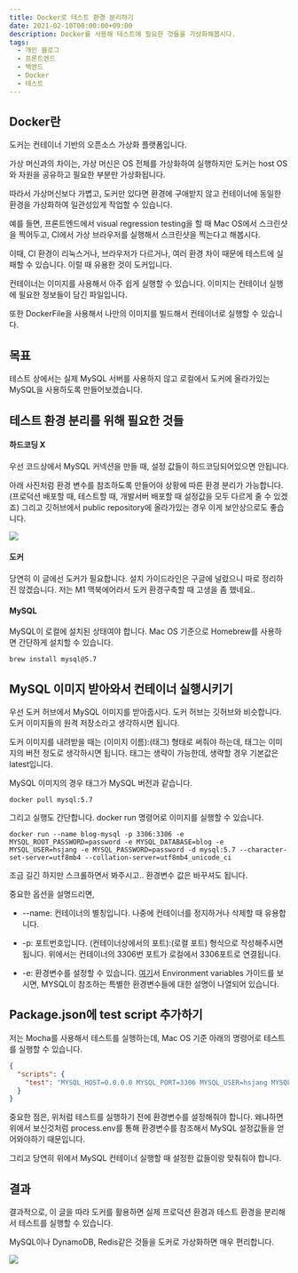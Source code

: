 ```yaml
---
title: Docker로 테스트 환경 분리하기
date: 2021-02-10T00:00:00+09:00
description: Docker를 사용해 테스트에 필요한 것들을 가상화해봅시다.
tags:
  - 개인 블로그
  - 프론트엔드
  - 백엔드
  - Docker
  - 테스트
---
```


## Docker란

도커는 컨테이너 기반의 오픈소스 가상화 플랫폼입니다.

가상 머신과의 차이는, 가상 머신은 OS 전체를 가상화하여 실행하지만 도커는 host OS와 자원을 공유하고 필요한 부분만 가상화됩니다.

따라서 가상머신보다 가볍고, 도커만 있다면 환경에 구애받지 않고 컨테이너에 동일한 환경을 가상화하여 일관성있게 작업할 수 있습니다.

예를 들면, 프론트엔드에서 visual regression testing을 할 때 Mac OS에서 스크린샷을 찍어두고, CI에서 가상 브라우저를 실행해서 스크린샷을 찍는다고 해봅시다.

이때, CI 환경이 리눅스거나, 브라우저가 다르거나, 여러 환경 차이 때문에 테스트에 실패할 수 있습니다. 이럴 때 유용한 것이 도커입니다.

컨테이너는 이미지를 사용해서 아주 쉽게 실행할 수 있습니다. 이미지는 컨테이너 실행에 필요한 정보들이 담긴 파일입니다.

또한 DockerFile을 사용해서 나만의 이미지를 빌드해서 컨테이너로 실행할 수 있습니다.

## 목표

테스트 상에서는 실제 MySQL 서버를 사용하지 않고 로컬에서 도커에 올라가있는 MySQL을 사용하도록 만들어보겠습니다.

## 테스트 환경 분리를 위해 필요한 것들

#### 하드코딩 X

우선 코드상에서 MySQL 커넥션을 만들 때, 설정 값들이 하드코딩되어있으면 안됩니다.

아래 사진처럼 환경 변수를 참조하도록 만들어야 상황에 따른 환경 분리가 가능합니다. (프로덕션 배포할 때, 테스트할 때, 개발서버 배포할 때 설정값을 모두 다르게 줄 수 있겠죠) 그리고 깃허브에서 public repository에 올라가있는 경우 이게 보안상으로도 좋습니다.

![](./images/posts/2021-02-10-docker-test/result-1.png)

#### 도커

당연히 이 글에선 도커가 필요합니다. 설치 가이드라인은 구글에 널렸으니 따로 정리하진 않겠습니다. 저는 M1 맥북에어라서 도커 환경구축할 때 고생을 좀 했네요..

#### MySQL

MySQL이 로컬에 설치된 상태여야 합니다. Mac OS 기준으로 Homebrew를 사용하면 간단하게 설치할 수 있습니다.

```
brew install mysql@5.7
```

## MySQL 이미지 받아와서 컨테이너 실행시키기

우선 도커 허브에서 MySQL 이미지를 받아줍시다.
도커 허브는 깃허브와 비슷합니다. 도커 이미지들의 원격 저장소라고 생각하시면 됩니다.

도커 이미지를 내려받을 때는 (이미지 이름):(태그) 형태로 써줘야 하는데, 태그는 이미지의 버전 정도로 생각하시면 됩니다. 태그는 생략이 가능한데, 생략할 경우 기본값은 latest입니다.

MySQL 이미지의 경우 태그가 MySQL 버전과 같습니다.

```
docker pull mysql:5.7
```

그리고 실행도 간단합니다. docker run 명령어로 이미지를 실행할 수 있습니다.

```
docker run --name blog-mysql -p 3306:3306 -e MYSQL_ROOT_PASSWORD=password -e MYSQL_DATABASE=blog -e MYSQL_USER=hsjang -e MYSQL_PASSWORD=password -d mysql:5.7 --character-set-server=utf8mb4 --collation-server=utf8mb4_unicode_ci
```

조금 길긴 하지만 스크롤하면서 봐주시고.. 환경변수 값은 바꾸셔도 됩니다.

중요한 옵션을 설명드리면,

- --name: 컨테이너의 별칭입니다. 나중에 컨테이너를 정지하거나 삭제할 때 유용합니다.

- -p: 포트번호입니다. (컨테이너상에서의 포트):(로컬 포트) 형식으로 작성해주시면 됩니다. 위에서는 컨테이너의 3306번 포트가 로컬에서 3306포트로 연결됩니다.

- -e: 환경변수를 설정할 수 있습니다. [여기](https://hub.docker.com/_/mysql)서 Environment variables 가이드를 보시면, MYSQL이 참조하는 특별한 환경변수들에 대한 설명이 나열되어 있습니다.

## Package.json에 test script 추가하기

저는 Mocha를 사용해서 테스트를 실행하는데, Mac OS 기준 아래의 명령어로 테스트를 실행할 수 있습니다.

```json
{
  "scripts": {
    "test": "MYSQL_HOST=0.0.0.0 MYSQL_PORT=3306 MYSQL_USER=hsjang MYSQL_PASSWORD=password MYSQL_DATABASE=blog mocha --require ts-node/register --exit -t 5000 src/**/__test__/*.spec.ts"
  }
}
```

중요한 점은, 위처럼 테스트를 실행하기 전에 환경변수를 설정해줘야 합니다. 왜냐하면 위에서 보신것처럼 process.env를 통해 환경변수를 참조해서 MySQL 설정값들을 얻어와야하기 때문입니다.

그리고 당연히 위에서 MySQL 컨테이너 실행할 때 설정한 값들이랑 맞춰줘야 합니다.

## 결과

결과적으로, 이 글을 따라 도커를 활용하면 실제 프로덕션 환경과 테스트 환경을 분리해서 테스트를 실행할 수 있습니다.

MySQL이나 DynamoDB, Redis같은 것들을 도커로 가상화하면 매우 편리합니다.

![](./images/posts/2021-02-10-docker-test/result-2.png)
